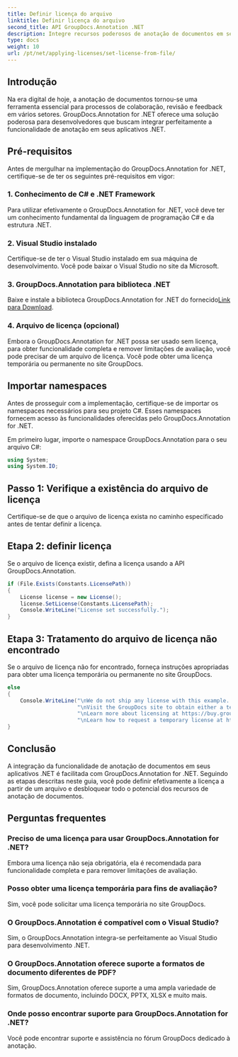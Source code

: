 ```yaml
---
title: Definir licença do arquivo
linktitle: Definir licença do arquivo
second_title: API GroupDocs.Annotation .NET
description: Integre recursos poderosos de anotação de documentos em seus aplicativos .NET perfeitamente com GroupDocs.Annotation for .NET.
type: docs
weight: 10
url: /pt/net/applying-licenses/set-license-from-file/
---
```

## Introdução
Na era digital de hoje, a anotação de documentos tornou-se uma ferramenta essencial para processos de colaboração, revisão e feedback em vários setores. GroupDocs.Annotation for .NET oferece uma solução poderosa para desenvolvedores que buscam integrar perfeitamente a funcionalidade de anotação em seus aplicativos .NET.
## Pré-requisitos
Antes de mergulhar na implementação do GroupDocs.Annotation for .NET, certifique-se de ter os seguintes pré-requisitos em vigor:
### 1. Conhecimento de C# e .NET Framework
Para utilizar efetivamente o GroupDocs.Annotation for .NET, você deve ter um conhecimento fundamental da linguagem de programação C# e da estrutura .NET.
### 2. Visual Studio instalado
Certifique-se de ter o Visual Studio instalado em sua máquina de desenvolvimento. Você pode baixar o Visual Studio no site da Microsoft.
### 3. GroupDocs.Annotation para biblioteca .NET
 Baixe e instale a biblioteca GroupDocs.Annotation for .NET do fornecido[Link para Download](https://releases.groupdocs.com/annotation/net/).
### 4. Arquivo de licença (opcional)
Embora o GroupDocs.Annotation for .NET possa ser usado sem licença, para obter funcionalidade completa e remover limitações de avaliação, você pode precisar de um arquivo de licença. Você pode obter uma licença temporária ou permanente no site GroupDocs.

## Importar namespaces
Antes de prosseguir com a implementação, certifique-se de importar os namespaces necessários para seu projeto C#. Esses namespaces fornecem acesso às funcionalidades oferecidas pelo GroupDocs.Annotation for .NET.

Em primeiro lugar, importe o namespace GroupDocs.Annotation para o seu arquivo C#:
```csharp
using System;
using System.IO;
```
## Passo 1: Verifique a existência do arquivo de licença
Certifique-se de que o arquivo de licença exista no caminho especificado antes de tentar definir a licença.
## Etapa 2: definir licença
Se o arquivo de licença existir, defina a licença usando a API GroupDocs.Annotation.
```csharp
if (File.Exists(Constants.LicensePath))
{
    License license = new License();
    license.SetLicense(Constants.LicensePath);
    Console.WriteLine("License set successfully.");
}
```
## Etapa 3: Tratamento do arquivo de licença não encontrado
Se o arquivo de licença não for encontrado, forneça instruções apropriadas para obter uma licença temporária ou permanente no site GroupDocs.
```csharp
else
{
    Console.WriteLine("\nWe do not ship any license with this example. " +
                      "\nVisit the GroupDocs site to obtain either a temporary or permanent license. " +
                      "\nLearn more about licensing at https://buy.groupdocs.com/faqs/licensing. " +
                      "\nLearn how to request a temporary license at https://buy.groupdocs.com/temporary-license.");
}
```

## Conclusão
A integração da funcionalidade de anotação de documentos em seus aplicativos .NET é facilitada com GroupDocs.Annotation for .NET. Seguindo as etapas descritas neste guia, você pode definir efetivamente a licença a partir de um arquivo e desbloquear todo o potencial dos recursos de anotação de documentos.
## Perguntas frequentes
### Preciso de uma licença para usar GroupDocs.Annotation for .NET?
Embora uma licença não seja obrigatória, ela é recomendada para funcionalidade completa e para remover limitações de avaliação.
### Posso obter uma licença temporária para fins de avaliação?
Sim, você pode solicitar uma licença temporária no site GroupDocs.
### O GroupDocs.Annotation é compatível com o Visual Studio?
Sim, o GroupDocs.Annotation integra-se perfeitamente ao Visual Studio para desenvolvimento .NET.
### O GroupDocs.Annotation oferece suporte a formatos de documento diferentes de PDF?
Sim, GroupDocs.Annotation oferece suporte a uma ampla variedade de formatos de documento, incluindo DOCX, PPTX, XLSX e muito mais.
### Onde posso encontrar suporte para GroupDocs.Annotation for .NET?
Você pode encontrar suporte e assistência no fórum GroupDocs dedicado à anotação.